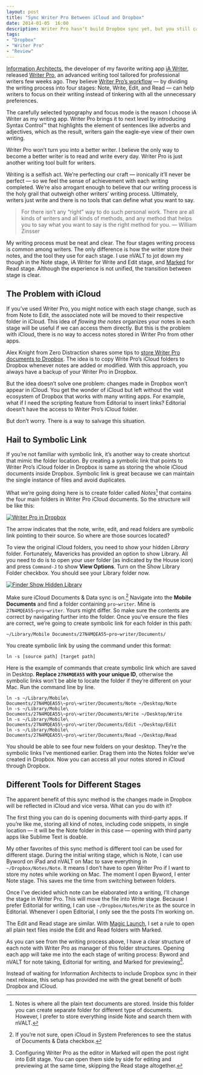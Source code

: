```yaml
---
layout: post
title: "Sync Writer Pro Between iCloud and Dropbox"
date: 2014-01-05  16:00
description: Writer Pro hasn’t build Dropbox sync yet, but you still can sync your documents by using symbolic links.
tags:
- "Dropbox"
- "Writer Pro"
- "Review"
---
```


[Information Architects][2210-001], the developer of my favorite writing app [iA Writer][2210-002],  released [Writer Pro][2210-003], an advanced writing tool tailored for professional writers few weeks ago. They believe [Writer Pro’s workflow][2210-004] — by dividing the writing process into four stages: Note, Write, Edit, and Read — can help writers to focus on their writing instead of tinkering with all the unnecessary preferences.

<!--more-->

The carefully selected typography and focus mode is the reason I choose iA Writer as my writing app. Writer Pro brings it to next level by introducing  Syntax Control™ that highlights the element of sentences like adverbs and adjectives, which as the result, writers gain the eagle-eye view of their own writing.

Writer Pro won’t turn you into a better writer. I believe the only way to become a better writer is to read and write every day.  Writer Pro is just another writing tool built for writers.

Writing is a selfish act. We’re perfecting our craft  — ironically it’ll never be perfect —  so we feel the sense of achievement with each writing completed. We’re also arrogant enough to believe that our writing process is the holy grail that outweigh other writers’ writing process. Ultimately, writers just write and there is no tools that can define what you want to say.

> For there isn’t any “right” way to do such personal work. There are all kinds of writers and all kinds of methods, and any method that helps you to say what you want to say is the right method for you. — William Zinsser

My writing process must be neat and clear. The four stages writing process is common among writers. The only difference is how the writer store their notes, and the tool they use for each stage. I use nVALT to jot down my though in the Note stage, iA Writer for Write and Edit stage, and [Marked][2210-005] for Read stage. Although the experience is not unified, the transition between stage is clear.

## The Problem with iCloud
If you’ve used Writer Pro, you might notice with each stage change, such as from Note to Edit, the associated note will be moved to their respective folder in iCloud. This idea of _flowing the notes_  organizes your notes in each stage will be useful if we can access them directly. But this is the problem with iCloud, there is no way to access notes stored in Writer Pro from other apps.

Alex Knight from Zero Distraction shares some tips to [store Writer Pro documents to Dropbox][2210-006]. The idea is to copy Write Pro’s iCloud folders to Dropbox whenever notes are added or modified. With this approach, you always have a backup of your Writer Pro in Dropbox.

But the idea doesn’t solve one problem: changes made in Dropbox won’t appear in iCloud. You get the wonder of iCloud but left without the vast ecosystem of Dropbox that works with many writing apps. For example, what if I need the scripting feature from Editorial to insert links? Editorial doesn’t have the access to Writer Pro’s iCloud folder.

But don’t worry. There is a way to salvage this situation.

## Hail to Symbolic Link
If you’re not familiar with symbolic link, it’s another way to create shortcut that mimic the folder location. By creating a symbolic link that points to Writer Pro’s iCloud folder in Dropbox is same as storing the whole iCloud documents inside Dropbox. Symbolic link is great because we can maintain the single instance of files and avoid duplicates.

What we’re going doing here is to create folder called _Notes_[^1] that contains the four main folders in Writer Pro iCloud documents. So the structure will be like this:

[ ![Writer Pro in Dropbox][img1] ](http://images.sayzlim.net/2014/01/writer_pro_dropbox.jpg "Writer Pro in Dropbox")

[img1]: http://images.sayzlim.net/2014/01/writer_pro_dropbox.jpg "Writer Pro in Dropbox"

The arrow indicates that the note, write, edit, and read folders are symbolic link pointing to their source. So where are those sources located?

To view the original iCloud folders, you need to show your hidden _Library_ folder. Fortunately, Mavericks has provided an option to show Library. All you need to do is to open your user folder (as indicated by the House icon) and press `Command-J` to show **View Options**. Turn on the Show Library Folder checkbox. You should see your Library folder now.

[ ![Finder Show Hidden Library][img2] ](http://images.sayzlim.net/2014/01/writer_pro_toggle_library.jpg "Finder Show Hidden Library")

[img2]: http://images.sayzlim.net/2014/01/writer_pro_toggle_library.jpg "Finder Show Hidden Library"

Make sure iCloud Documents & Data sync is on.[^2] Navigate into the **Mobile Documents** and find a folder containing `pro~writer`. Mine is `27N4MQEA55~pro~writer`. Yours might differ. So make sure the contents are correct by navigating further into the folder. Once you’ve ensure the files are correct, we’re going to create symbolic link for each folder in this path:

	~/Library/Mobile Documents/27N4MQEA55~pro~writer/Documents/

You create symbolic link by using the command under this format:

	ln -s [source path] [target path]

Here is the example of commands that create symbolic link which are saved in Desktop. **Replace `27N4MQEA55` with your unique ID**, otherwise the symbolic links won’t be able to locate the folder if they’re different on your Mac. Run the command line by line.

	ln -s ~/Library/Mobile\ Documents/27N4MQEA55\~pro\~writer/Documents/Note ~/Desktop/Note
	ln -s ~/Library/Mobile\ Documents/27N4MQEA55\~pro\~writer/Documents/Write ~/Desktop/Write
	ln -s ~/Library/Mobile\ Documents/27N4MQEA55\~pro\~writer/Documents/Edit ~/Desktop/Edit
	ln -s ~/Library/Mobile\ Documents/27N4MQEA55\~pro\~writer/Documents/Read ~/Desktop/Read

You should be able to see four new folders on your desktop. They’re the symbolic links I’ve mentioned earlier. Drag them into the Notes folder we’ve created in Dropbox. Now you can access all your notes stored in iCloud through Dropbox.

## Different Tools for Different Stages
The apparent benefit of this sync method is the changes made in Dropbox will be reflected in iCloud and vice versa. What can you do with it?

The first thing you can do is opening documents with third-party apps. If you’re like me, storing all kind of notes, including code snippets, in single location — it will be the Note folder in this case — opening with third party apps like Sublime Text is doable.

My other favorites of this sync method is different tool can be used for different stage. During the initial writing stage, which is Note, I can use Byword on iPad and nVALT on Mac to save everything in `~/Dropbox/Notes/Note`. It means I don’t have to open Writer Pro if I want to store my notes while working on Mac. The moment I open Byword, I enter Note stage. This saves me the time from switching between folders.

Once I’ve decided which note can be elaborated into a writing, I’ll change the stage in Writer Pro. This will move the file into Write stage. Because I prefer Editorial for writing, I can use `~/Dropbox/Notes/Write` as the source in Editorial. Whenever I open Editorial, I only see the the posts I’m working on.

The Edit and Read stage are similar. With [Magic Launch][2210-007], I set a rule to open all plain text files inside the Edit and Read folders with Marked.

As you can see from the writing process above, I have a clear structure of each note with Writer Pro as manager of this folder structures. Opening each app will take me into the each stage of writing process: Byword and nVALT for note taking, Editorial for writing, and Marked for previewing[^3].

Instead of waiting for Information Architects to include Dropbox sync in their next release, this setup has provided me with the great benefit of both Dropbox and iCloud.

[^1]: Notes is where all the plain text documents are stored. Inside this folder you can create separate folder for different type of documents. However, I prefer to store everything inside Note and search them with nVALT.
[^2]: If you’re not sure, open iCloud in System Preferences to  see the status of Documents & Data checkbox.
[^3]: Configuring Writer Pro as the editor in Marked will open the post right into Edit stage. You can open them side by side for editing and previewing at the same time, skipping the Read stage altogether.

[2210-001]: http://ia.net/ "Information Architects | iA designs and builds digital products."
[2210-002]: https://itunes.apple.com/us/app/ia-writer/id439623248?mt=12&uo=4&at=11ld6n&ct=ia+writer "iA Writer"
[2210-003]: https://itunes.apple.com/us/app/writer-pro-note-write-edit/id775737590?mt=12&uo=4&at=11ld6n&ct=writer+pro "Writer Pro: Note, Write, Edit, Read"
[2210-004]: http://ia.net/blog/writer-pro/ "Writer Pro | Information Architects - iA"
[2210-005]: http://markedapp.com/ "Marked - smart tools for smart writers"
[2210-006]: https://zerodistraction.com/using-dropbox-with-writer-pro/ "Zero Distraction | Using Dropbox with Writer Pro"
[2210-007]: http://www.oneperiodic.com/products/magiclaunch/ "One Periodic - Magic Launch"
